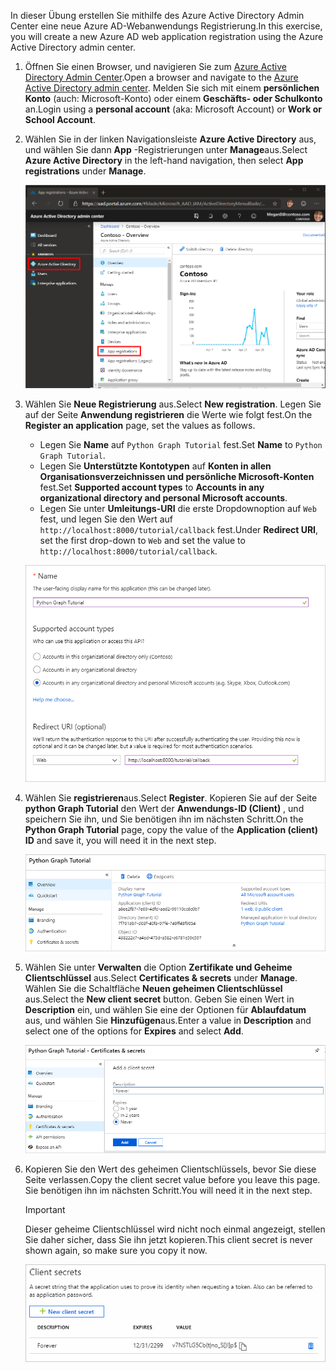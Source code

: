 <!-- markdownlint-disable MD002 MD041 -->

<span data-ttu-id="39020-101">In dieser Übung erstellen Sie mithilfe des Azure Active Directory Admin Center eine neue Azure AD-Webanwendungs Registrierung.</span><span class="sxs-lookup"><span data-stu-id="39020-101">In this exercise, you will create a new Azure AD web application registration using the Azure Active Directory admin center.</span></span>

1. <span data-ttu-id="39020-102">Öffnen Sie einen Browser, und navigieren Sie zum [Azure Active Directory Admin Center](https://aad.portal.azure.com).</span><span class="sxs-lookup"><span data-stu-id="39020-102">Open a browser and navigate to the [Azure Active Directory admin center](https://aad.portal.azure.com).</span></span> <span data-ttu-id="39020-103">Melden Sie sich mit einem **persönlichen Konto** (auch: Microsoft-Konto) oder einem **Geschäfts- oder Schulkonto** an.</span><span class="sxs-lookup"><span data-stu-id="39020-103">Login using a **personal account** (aka: Microsoft Account) or **Work or School Account**.</span></span>

1. <span data-ttu-id="39020-104">Wählen Sie in der linken Navigationsleiste **Azure Active Directory** aus, und wählen Sie dann **App** -Registrierungen unter **Manage**aus.</span><span class="sxs-lookup"><span data-stu-id="39020-104">Select **Azure Active Directory** in the left-hand navigation, then select **App registrations** under **Manage**.</span></span>

    ![<span data-ttu-id="39020-105">Ein Screenshot der APP-Registrierungen</span><span class="sxs-lookup"><span data-stu-id="39020-105">A screenshot of the App registrations</span></span> ](./images/aad-portal-app-registrations.png)

1. <span data-ttu-id="39020-106">Wählen Sie **Neue Registrierung** aus.</span><span class="sxs-lookup"><span data-stu-id="39020-106">Select **New registration**.</span></span> <span data-ttu-id="39020-107">Legen Sie auf der Seite **Anwendung registrieren** die Werte wie folgt fest.</span><span class="sxs-lookup"><span data-stu-id="39020-107">On the **Register an application** page, set the values as follows.</span></span>

    - <span data-ttu-id="39020-108">Legen Sie **Name** auf `Python Graph Tutorial` fest.</span><span class="sxs-lookup"><span data-stu-id="39020-108">Set **Name** to `Python Graph Tutorial`.</span></span>
    - <span data-ttu-id="39020-109">Legen Sie **Unterstützte Kontotypen** auf **Konten in allen Organisationsverzeichnissen und persönliche Microsoft-Konten** fest.</span><span class="sxs-lookup"><span data-stu-id="39020-109">Set **Supported account types** to **Accounts in any organizational directory and personal Microsoft accounts**.</span></span>
    - <span data-ttu-id="39020-110">Legen Sie unter **Umleitungs-URI** die erste Dropdownoption auf `Web` fest, und legen Sie den Wert auf `http://localhost:8000/tutorial/callback` fest.</span><span class="sxs-lookup"><span data-stu-id="39020-110">Under **Redirect URI**, set the first drop-down to `Web` and set the value to `http://localhost:8000/tutorial/callback`.</span></span>

    ![Screenshot der Seite "Anwendung registrieren"](./images/aad-register-an-app.png)

1. <span data-ttu-id="39020-112">Wählen Sie **registrieren**aus.</span><span class="sxs-lookup"><span data-stu-id="39020-112">Select **Register**.</span></span> <span data-ttu-id="39020-113">Kopieren Sie auf der Seite **python Graph Tutorial** den Wert der **Anwendungs-ID (Client)** , und speichern Sie ihn, und Sie benötigen ihn im nächsten Schritt.</span><span class="sxs-lookup"><span data-stu-id="39020-113">On the **Python Graph Tutorial** page, copy the value of the **Application (client) ID** and save it, you will need it in the next step.</span></span>

    ![Ein Screenshot der Anwendungs-ID der neuen App-Registrierung](./images/aad-application-id.png)

1. <span data-ttu-id="39020-115">Wählen Sie unter **Verwalten** die Option **Zertifikate und Geheime Clientschlüssel** aus.</span><span class="sxs-lookup"><span data-stu-id="39020-115">Select **Certificates & secrets** under **Manage**.</span></span> <span data-ttu-id="39020-116">Wählen Sie die Schaltfläche **Neuen geheimen Clientschlüssel** aus.</span><span class="sxs-lookup"><span data-stu-id="39020-116">Select the **New client secret** button.</span></span> <span data-ttu-id="39020-117">Geben Sie einen Wert in **Description** ein, und wählen Sie eine der Optionen für **Ablaufdatum** aus, und wählen Sie **Hinzufügen**aus.</span><span class="sxs-lookup"><span data-stu-id="39020-117">Enter a value in **Description** and select one of the options for **Expires** and select **Add**.</span></span>

    ![Screenshot des Dialogfelds zum Hinzufügen eines geheimen Client Schlüssels](./images/aad-new-client-secret.png)

1. <span data-ttu-id="39020-119">Kopieren Sie den Wert des geheimen Clientschlüssels, bevor Sie diese Seite verlassen.</span><span class="sxs-lookup"><span data-stu-id="39020-119">Copy the client secret value before you leave this page.</span></span> <span data-ttu-id="39020-120">Sie benötigen ihn im nächsten Schritt.</span><span class="sxs-lookup"><span data-stu-id="39020-120">You will need it in the next step.</span></span>

    > [!IMPORTANT]
    > <span data-ttu-id="39020-121">Dieser geheime Clientschlüssel wird nicht noch einmal angezeigt, stellen Sie daher sicher, dass Sie ihn jetzt kopieren.</span><span class="sxs-lookup"><span data-stu-id="39020-121">This client secret is never shown again, so make sure you copy it now.</span></span>

    ![Screenshot des neu hinzugefügten geheimen Client Schlüssels](./images/aad-copy-client-secret.png)
